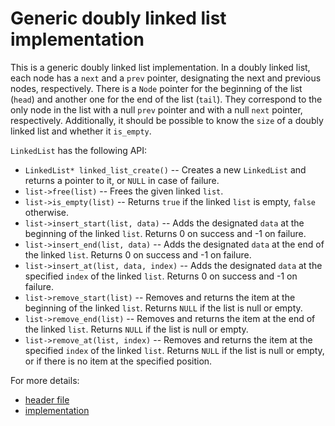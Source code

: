 # Generic doubly linked list implementation

This is a generic doubly linked list implementation. In a doubly linked list, each node has a `next` and a `prev` pointer, designating the next and previous nodes, respectively. There is a `Node` pointer for the beginning of the list (`head`) and another one for the end of the list (`tail`). They correspond to the only node in the list with a null `prev` pointer and with a null `next` pointer, respectively. Additionally, it should be possible to know the `size` of a doubly linked list and whether it `is_empty`. 

`LinkedList` has the following API:
  * `LinkedList* linked_list_create()` -- Creates a new `LinkedList` and returns a pointer to it, or `NULL` in case of failure.
  * `list->free(list)` -- Frees the given linked `list`.
  * `list->is_empty(list)` -- Returns `true` if the linked `list` is empty, `false` otherwise.
  * `list->insert_start(list, data)` -- Adds the designated `data` at the beginning of the linked `list`. Returns 0 on success and -1 on failure.
  * `list->insert_end(list, data)` -- Adds the designated `data` at the end of the linked `list`. Returns 0 on success and -1 on failure.
  * `list->insert_at(list, data, index)` -- Adds the designated `data` at the specified `index` of the linked `list`. Returns 0 on success and -1 on failure.
  * `list->remove_start(list)` -- Removes and returns the item at the beginning of the linked `list`. Returns `NULL` if the list is null or empty.
  * `list->remove_end(list)` -- Removes and returns the item at the end of the linked `list`. Returns `NULL` if the list is null or empty.
  * `list->remove_at(list, index)` -- Removes and returns the item at the specified `index` of the linked `list`. Returns `NULL` if the list is null or empty, or if there is no item at the specified position.

For more details:
  * [header file](https://github.com/alexandra-zaharia/libgcds/blob/master/include/LinkedList/linked_list.h)
  * [implementation](https://github.com/alexandra-zaharia/libgcds/blob/master/src/LinkedList/linked_list.c)